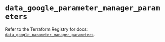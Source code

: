 # `data_google_parameter_manager_parameters`

Refer to the Terraform Registry for docs: [`data_google_parameter_manager_parameters`](https://registry.terraform.io/providers/hashicorp/google-beta/6.49.1/docs/data-sources/google_parameter_manager_parameters).
